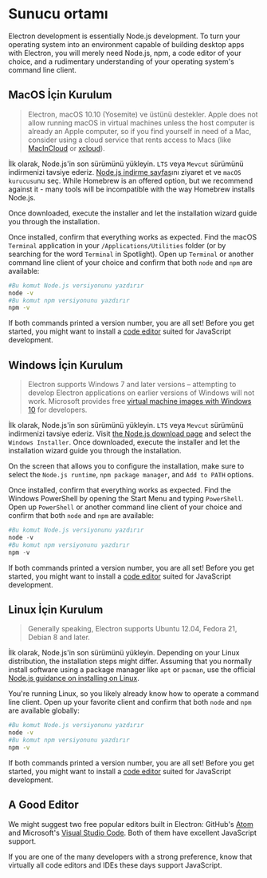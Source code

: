 # Sunucu ortamı

Electron development is essentially Node.js development. To turn your operating system into an environment capable of building desktop apps with Electron, you will merely need Node.js, npm, a code editor of your choice, and a rudimentary understanding of your operating system's command line client.

## MacOS İçin Kurulum

> Electron, macOS 10.10 (Yosemite) ve üstünü destekler. Apple does not allow running macOS in virtual machines unless the host computer is already an Apple computer, so if you find yourself in need of a Mac, consider using a cloud service that rents access to Macs (like [MacInCloud](https://www.macincloud.com/) or [xcloud](https://xcloud.me)).

İlk olarak, Node.js'in son sürümünü yükleyin. `LTS` veya `Mevcut` sürümünü indirmenizi tavsiye ederiz. [Node.js indirme sayfas](https://nodejs.org/en/download/)ını ziyaret et ve `macOS kurucusu`nu seç. While Homebrew is an offered option, but we recommend against it - many tools will be incompatible with the way Homebrew installs Node.js.

Once downloaded, execute the installer and let the installation wizard guide you through the installation.

Once installed, confirm that everything works as expected. Find the macOS `Terminal` application in your `/Applications/Utilities` folder (or by searching for the word `Terminal` in Spotlight). Open up `Terminal` or another command line client of your choice and confirm that both `node` and `npm` are available:

```sh
#Bu komut Node.js versiyonunu yazdırır  
node -v
#Bu komut npm versiyonunu yazdırır 
npm -v
```

If both commands printed a version number, you are all set! Before you get started, you might want to install a [code editor](#a-good-editor) suited for JavaScript development.

## Windows İçin Kurulum

> Electron supports Windows 7 and later versions – attempting to develop Electron applications on earlier versions of Windows will not work. Microsoft provides free [virtual machine images with Windows 10](https://developer.microsoft.com/en-us/windows/downloads/virtual-machines) for developers.

İlk olarak, Node.js'in son sürümünü yükleyin. `LTS` veya `Mevcut` sürümünü indirmenizi tavsiye ederiz. Visit [the Node.js download page](https://nodejs.org/en/download/) and select the `Windows Installer`. Once downloaded, execute the installer and let the installation wizard guide you through the installation.

On the screen that allows you to configure the installation, make sure to select the `Node.js runtime`, `npm package manager`, and `Add to PATH` options.

Once installed, confirm that everything works as expected. Find the Windows PowerShell by opening the Start Menu and typing `PowerShell`. Open up `PowerShell` or another command line client of your choice and confirm that both `node` and `npm` are available:

```powershell
#Bu komut Node.js versiyonunu yazdırır  
node -v
#Bu komut npm versiyonunu yazdırır 
npm -v
```

If both commands printed a version number, you are all set! Before you get started, you might want to install a [code editor](#a-good-editor) suited for JavaScript development.

## Linux İçin Kurulum

> Generally speaking, Electron supports Ubuntu 12.04, Fedora 21, Debian 8 and later.

İlk olarak, Node.js'in son sürümünü yükleyin. Depending on your Linux distribution, the installation steps might differ. Assuming that you normally install software using a package manager like `apt` or `pacman`, use the official [Node.js guidance on installing on Linux](https://nodejs.org/en/download/package-manager/).

You're running Linux, so you likely already know how to operate a command line client. Open up your favorite client and confirm that both `node` and `npm` are available globally:

```sh
#Bu komut Node.js versiyonunu yazdırır  
node -v
#Bu komut npm versiyonunu yazdırır 
npm -v
```

If both commands printed a version number, you are all set! Before you get started, you might want to install a [code editor](#a-good-editor) suited for JavaScript development.

## A Good Editor

We might suggest two free popular editors built in Electron: GitHub's [Atom](https://atom.io/) and Microsoft's [Visual Studio Code](https://code.visualstudio.com/). Both of them have excellent JavaScript support.

If you are one of the many developers with a strong preference, know that virtually all code editors and IDEs these days support JavaScript.